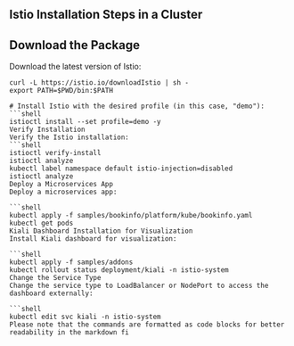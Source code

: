 ## Istio Installation Steps in a Cluster

## Download the Package
Download the latest version of Istio:

```shell
curl -L https://istio.io/downloadIstio | sh - 
export PATH=$PWD/bin:$PATH

# Install Istio with the desired profile (in this case, "demo"):
```shell
istioctl install --set profile=demo -y
Verify Installation
Verify the Istio installation:
```shell
istioctl verify-install
istioctl analyze
kubectl label namespace default istio-injection=disabled
istioctl analyze
Deploy a Microservices App
Deploy a microservices app:

```shell
kubectl apply -f samples/bookinfo/platform/kube/bookinfo.yaml
kubectl get pods
Kiali Dashboard Installation for Visualization
Install Kiali dashboard for visualization:

```shell
kubectl apply -f samples/addons
kubectl rollout status deployment/kiali -n istio-system
Change the Service Type
Change the service type to LoadBalancer or NodePort to access the dashboard externally:

```shell
kubectl edit svc kiali -n istio-system
Please note that the commands are formatted as code blocks for better readability in the markdown fi
